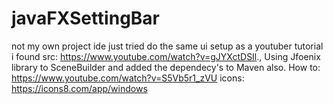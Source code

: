 # javaFXSettingBar
not my own project ide just tried do the same ui setup as a youtuber tutorial i found 
src: https://www.youtube.com/watch?v=gJYXctDSIl., 
Using Jfoenix library to SceneBuilder and added the dependecy's to Maven also.
How to: https://www.youtube.com/watch?v=S5Vb5r1_zVU
icons: https://icons8.com/app/windows
